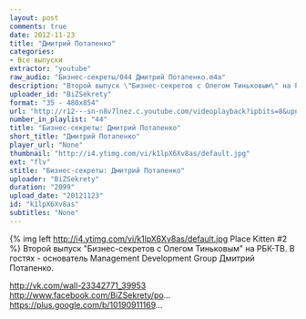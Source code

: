 ```yaml
---
layout: post
comments: true
date: 2012-11-23
title: "Дмитрий Потапенко"
categories:
- Все выпуски
extractor: "youtube"
raw_audio: "Бизнес-секреты/044 Дмитрий Потапенко.m4a"
description: "Второй выпуск \"Бизнес-секретов с Олегом Тиньковым\" на РБК-ТВ. В гостях - основатель Management Development Group Дмитрий Потапенко.\n\nhttp://vk.com/wall-23342771_39953\nhttp://www.facebook.com/BiZSekrety/po...\nhttps://plus.google.com/b/10190911169..."
uploader_id: "BiZSekrety"
format: "35 - 480x854"
url: "http://r12---sn-n8v7lnez.c.youtube.com/videoplayback?ipbits=8&upn=FUNkAvUDBEo&expire=1362814318&sver=3&newshard=yes&source=youtube&itag=35&key=yt1&mv=m&burst=40&mt=1362793992&ip=92.255.182.31&fexp=904429%2C912507%2C904829%2C916807%2C916626%2C920704%2C912806%2C902000%2C919512%2C929901%2C913605%2C925006%2C906938%2C931202%2C931401%2C908529%2C930803%2C920201%2C930101%2C930603%2C906834%2C926403&ms=au&lowtc=yes&factor=1.25&sparams=algorithm%2Cburst%2Ccp%2Cfactor%2Cid%2Cip%2Cipbits%2Citag%2Clowtc%2Csource%2Cupn%2Cexpire&id=9359695fa5eff1ab&cp=U0hVR1hMUl9GUkNONV9QRlZEOlFfMmRrWXo2UENJ&algorithm=throttle-factor&signature=1CCD893F00206C64193C6A868AB6D58C1B02A3EC.1D38CC096E7C74849D64EDE0903ABD9F5BC5676E"
number_in_playlist: "44"
title: "Бизнес-секреты: Дмитрий Потапенко"
short_title: "Дмитрий Потапенко"
player_url: "None"
thumbnail: "http://i4.ytimg.com/vi/k1lpX6Xv8as/default.jpg"
ext: "flv"
stitle: "Бизнес-секреты: Дмитрий Потапенко"
uploader: "BiZSekrety"
duration: "2099"
upload_date: "20121123"
id: "k1lpX6Xv8as"
subtitles: "None"
---
```


{% img left http://i4.ytimg.com/vi/k1lpX6Xv8as/default.jpg Place Kitten #2 %}
Второй выпуск "Бизнес-секретов с Олегом Тиньковым" на РБК-ТВ. В гостях - основатель Management Development Group Дмитрий Потапенко.  
  
http://vk.com/wall-23342771_39953  
http://www.facebook.com/BiZSekrety/po...  
https://plus.google.com/b/10190911169...